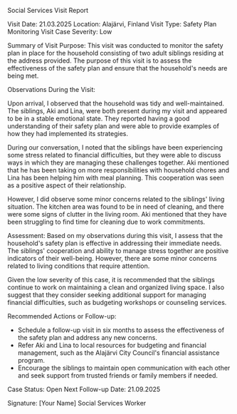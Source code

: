 Social Services Visit Report

Visit Date: 21.03.2025
Location: Alajärvi, Finland
Visit Type: Safety Plan Monitoring Visit
Case Severity: Low

Summary of Visit Purpose:
This visit was conducted to monitor the safety plan in place for the household consisting of two adult siblings residing at the address provided. The purpose of this visit is to assess the effectiveness of the safety plan and ensure that the household's needs are being met.

Observations During the Visit:

Upon arrival, I observed that the household was tidy and well-maintained. The siblings, Aki and Lina, were both present during my visit and appeared to be in a stable emotional state. They reported having a good understanding of their safety plan and were able to provide examples of how they had implemented its strategies.

During our conversation, I noted that the siblings have been experiencing some stress related to financial difficulties, but they were able to discuss ways in which they are managing these challenges together. Aki mentioned that he has been taking on more responsibilities with household chores and Lina has been helping him with meal planning. This cooperation was seen as a positive aspect of their relationship.

However, I did observe some minor concerns related to the siblings' living situation. The kitchen area was found to be in need of cleaning, and there were some signs of clutter in the living room. Aki mentioned that they have been struggling to find time for cleaning due to work commitments.

Assessment:
Based on my observations during this visit, I assess that the household's safety plan is effective in addressing their immediate needs. The siblings' cooperation and ability to manage stress together are positive indicators of their well-being. However, there are some minor concerns related to living conditions that require attention.

Given the low severity of this case, it is recommended that the siblings continue to work on maintaining a clean and organized living space. I also suggest that they consider seeking additional support for managing financial difficulties, such as budgeting workshops or counseling services.

Recommended Actions or Follow-up:

* Schedule a follow-up visit in six months to assess the effectiveness of the safety plan and address any new concerns.
* Refer Aki and Lina to local resources for budgeting and financial management, such as the Alajärvi City Council's financial assistance program.
* Encourage the siblings to maintain open communication with each other and seek support from trusted friends or family members if needed.

Case Status: Open
Next Follow-up Date: 21.09.2025

Signature: [Your Name]
Social Services Worker